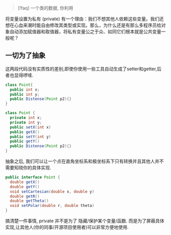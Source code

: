 
>[!faq] 一个类的数据, 你利用

将变量设置为私有 (private) 有一个理由：我们不想其他人依赖这些变量。我们还想在心血来潮时能自由修改其类型或实现。那么，为什么还是有那么多程序员给对象自动添加赋值器和取值器，将私有变量公之于众、如同它们根本就是公共变量一般呢？

## 一切为了抽象

这两段代码没有实质性的差别,即使你使用一些工具自动生成了setter和getter,后者也显得啰嗦. 

```java
class Point{
  public int x;
  public int y;
  public Distense(Point p2){}
}

class Point {
  private int x;
  private int y;
  public setX(int x)
  public getX()
  public setY(int y)
  public getY()
  public Distense(Point p2){}
}
```

抽象之后, 我们可以让一个点在直角坐标系和极坐标系下只有转换并且其他人并不需要知晓你的具体实现.
```java
public interface Point {
  double getX()
  double getY()
  void setCartesian(double x, double y)
  double getR()
  double getTheta()
  void setPolar(double r, double theta)
}
```


搞清楚一件事情, private 并不是为了 隐藏/保护某个变量/函数. 而是为了屏蔽具体实现,让其他人(你的同事/开源项目使用者)可以非常方便地使用. 


